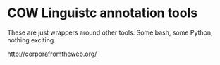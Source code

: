 # COW Linguistc annotation tools

These are just wrappers around other tools. Some bash, some Python, nothing exciting.

http://corporafromtheweb.org/
